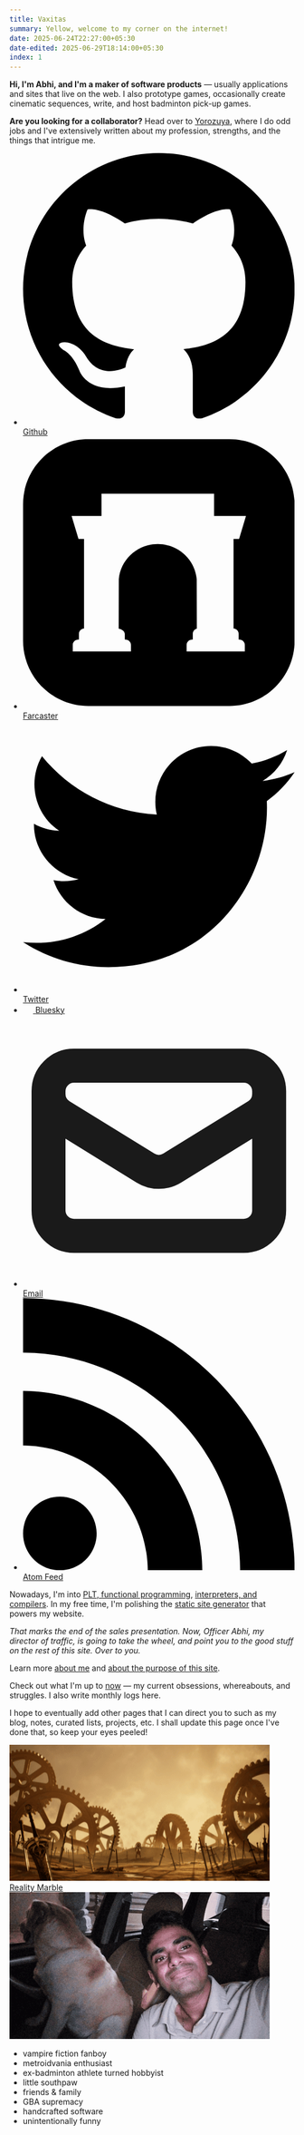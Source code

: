 ```yaml
---
title: Vaxitas
summary: Yellow, welcome to my corner on the internet! 
date: 2025-06-24T22:27:00+05:30
date-edited: 2025-06-29T18:14:00+05:30
index: 1
---
```


<div class="two-halves">
  <div class="half first-half">
    <p><strong>Hi, I'm Abhi, and I'm a maker of software products</strong> — usually applications and sites that live on the web. I also prototype games, occasionally create cinematic sequences, write, and host badminton pick-up games.</p>
    <p><strong>Are you looking for a collaborator?</strong> Head over to <a href="/yorozuya">Yorozuya</a>, where I do odd jobs and I've extensively written about my profession, strengths, and the things that intrigue me.</p>
    <ul class="links">
      <li>
        <a href="https://github.com/nrabhiram" target="_blank">
          <svg xmlns="http://www.w3.org/2000/svg" viewBox="0 0 24 24" class="icon icon-fill"><path d="M12 0c-6.626 0-12 5.373-12 12 0 5.302 3.438 9.8 8.207 11.387.599.111.793-.261.793-.577v-2.234c-3.338.726-4.033-1.416-4.033-1.416-.546-1.387-1.333-1.756-1.333-1.756-1.089-.745.083-.729.083-.729 1.205.084 1.839 1.237 1.839 1.237 1.07 1.834 2.807 1.304 3.492.997.107-.775.418-1.305.762-1.604-2.665-.305-5.467-1.334-5.467-5.931 0-1.311.469-2.381 1.236-3.221-.124-.303-.535-1.524.117-3.176 0 0 1.008-.322 3.301 1.23.957-.266 1.983-.399 3.003-.404 1.02.005 2.047.138 3.006.404 2.291-1.552 3.297-1.23 3.297-1.23.653 1.653.242 2.874.118 3.176.77.84 1.235 1.911 1.235 3.221 0 4.609-2.807 5.624-5.479 5.921.43.372.823 1.102.823 2.222v3.293c0 .319.192.694.801.576 4.765-1.589 8.199-6.086 8.199-11.386 0-6.627-5.373-12-12-12z"/></svg>
          <span>Github</span>
        </a>
      </li>
      <li>
        <a href="https://farcaster.xyz/vaxitas.eth" target="_blank">
          <svg role="img" viewBox="0 0 24 24" xmlns="http://www.w3.org/2000/svg" class="icon icon-fill"><path d="M18.24 0.24H5.76C2.5789 0.24 0 2.8188 0 6v12c0 3.1811 2.5789 5.76 5.76 5.76h12.48c3.1812 0 5.76 -2.5789 5.76 -5.76V6C24 2.8188 21.4212 0.24 18.24 0.24m0.8155 17.1662v0.504c0.2868 -0.0256 0.5458 0.1905 0.5439 0.479v0.5688h-5.1437v-0.5688c-0.0019 -0.2885 0.2576 -0.5047 0.5443 -0.479v-0.504c0 -0.22 0.1525 -0.402 0.358 -0.458l-0.0095 -4.3645c-0.1589 -1.7366 -1.6402 -3.0979 -3.4435 -3.0979 -1.8038 0 -3.2846 1.3613 -3.4435 3.0979l-0.0096 4.3578c0.2276 0.0424 0.5318 0.2083 0.5395 0.4648v0.504c0.2863 -0.0256 0.5457 0.1905 0.5438 0.479v0.5688H4.3915v-0.5688c-0.0019 -0.2885 0.2575 -0.5047 0.5438 -0.479v-0.504c0 -0.2529 0.2011 -0.4548 0.4536 -0.4724v-7.895h-0.4905L4.2898 7.008l2.6405 -0.0005V5.0419h9.9495v1.9656h2.8219l-0.6091 2.0314h-0.4901v7.8949c0.2519 0.0177 0.453 0.2195 0.453 0.4724" stroke-width="1"></path></svg>
          <span>Farcaster</span>
        </a>
      </li>
      <li>
        <a href="https://x.com/nrabhiram" target="_blank">
          <svg xmlns="http://www.w3.org/2000/svg" viewBox="0 0 24 24" class="icon icon-fill"><path d="M24 4.557c-.883.392-1.832.656-2.828.775 1.017-.609 1.798-1.574 2.165-2.724-.951.564-2.005.974-3.127 1.195-.897-.957-2.178-1.555-3.594-1.555-3.179 0-5.515 2.966-4.797 6.045-4.091-.205-7.719-2.165-10.148-5.144-1.29 2.213-.669 5.108 1.523 6.574-.806-.026-1.566-.247-2.229-.616-.054 2.281 1.581 4.415 3.949 4.89-.693.188-1.452.232-2.224.084.626 1.956 2.444 3.379 4.6 3.419-2.07 1.623-4.678 2.348-7.29 2.04 2.179 1.397 4.768 2.212 7.548 2.212 9.142 0 14.307-7.721 13.995-14.646.962-.695 1.797-1.562 2.457-2.549z"/></svg>
          <span>Twitter</span>
        </a>
      </li>
      <li>
        <a href="https://bsky.app/profile/vaxitas.bsky.social" target="_blank">
          <svg fill="none" viewBox="0 0 64 57" style="width: 17.965px; height: 16px;"><path class="icon-fill" d="M13.873 3.805C21.21 9.332 29.103 20.537 32 26.55v15.882c0-.338-.13.044-.41.867-1.512 4.456-7.418 21.847-20.923 7.944-7.111-7.32-3.819-14.64 9.125-16.85-7.405 1.264-15.73-.825-18.014-9.015C1.12 23.022 0 8.51 0 6.55 0-3.268 8.579-.182 13.873 3.805ZM50.127 3.805C42.79 9.332 34.897 20.537 32 26.55v15.882c0-.338.13.044.41.867 1.512 4.456 7.418 21.847 20.923 7.944 7.111-7.32 3.819-14.64-9.125-16.85 7.405 1.264 15.73-.825 18.014-9.015C62.88 23.022 64 8.51 64 6.55c0-9.818-8.578-6.732-13.873-2.745Z"></path></svg>
          <span>Bluesky</span>
        </a>
      </li>
      <li>
        <a href="mailto:abhi@vaxitas.xyz" target="_blank">
          <svg xmlns="http://www.w3.org/2000/svg" fill="none" viewBox="0 0 24 24" stroke-width="3" stroke="currentColor" class="icon icon-stroke"><path stroke-linecap="round" stroke-linejoin="round" d="M21.75 6.75v10.5a2.25 2.25 0 0 1-2.25 2.25h-15a2.25 2.25 0 0 1-2.25-2.25V6.75m19.5 0A2.25 2.25 0 0 0 19.5 4.5h-15a2.25 2.25 0 0 0-2.25 2.25m19.5 0v.243a2.25 2.25 0 0 1-1.07 1.916l-7.5 4.615a2.25 2.25 0 0 1-2.36 0L3.32 8.91a2.25 2.25 0 0 1-1.07-1.916V6.75" /></svg>
          <span>Email</span>
        </a>
      </li>
      <li>
        <a href="/feed.atom">
          <svg xmlns="http://www.w3.org/2000/svg" viewBox="0 0 24 24" class="icon icon-fill"><path d="M6.503 20.752c0 1.794-1.456 3.248-3.251 3.248-1.796 0-3.252-1.454-3.252-3.248 0-1.794 1.456-3.248 3.252-3.248 1.795.001 3.251 1.454 3.251 3.248zm-6.503-12.572v4.811c6.05.062 10.96 4.966 11.022 11.009h4.817c-.062-8.71-7.118-15.758-15.839-15.82zm0-3.368c10.58.046 19.152 8.594 19.183 19.188h4.817c-.03-13.231-10.755-23.954-24-24v4.812z"/></svg>
          <span>Atom Feed</span>
        </a>
      </li>
    </ul>
    <p>Nowadays, I'm into <a href="https://github.com/nrabhiram/sicp-exercises" target="_blank">PLT, functional programming</a>, <a href="https://github.com/nrabhiram/monkey" target="_blank">interpreters, and compilers</a>. In my free time, I'm polishing the <a href="https://github.com/nrabhiram/sapphire" target="_blank">static site generator</a> that powers my website.</p>
    <p><em>That marks the end of the sales presentation. Now, Officer Abhi, my director of traffic, is going to take the wheel, and point you to the good stuff on the rest of this site. Over to you.</em></p>
    <p>Learn more <a href="/about/me">about me</a> and <a href="/about/vaxitas">about the purpose of this site</a>.</p>
    <p>Check out what I'm up to <a href="/now">now</a> — my current obsessions, whereabouts, and struggles. I also write monthly logs here.</p>
    <p>I hope to eventually add other pages that I can direct you to such as my blog, notes, curated lists, projects, etc. I shall update this page once I've done that, so keep your eyes peeled!</p>
  </div>
  <div class="half second-half">
    <a href="https://youtu.be/g7WdED8W0-0?si=Couk2QL3-lFQv0an" target="_blank" class="img-card">
      <img src="/content/home/reality-marble.png" alt="My rendition of Archer's Reality Marble from Fate: UBW" width="460" height="240" />
      <div>Reality Marble</div>
    </a>
    <section class="img-card">
      <img src="/content/home/siri-and-me.png" alt="Siri and me" width="460" height="259" />
      <ul>
        <li>vampire fiction fanboy</li>
        <li>metroidvania enthusiast</li>
        <li>ex-badminton athlete turned hobbyist</li>
        <li>little southpaw</li>
        <li>friends & family</li>
        <li>GBA supremacy</li>
        <li>handcrafted software</li>
        <li>unintentionally funny</li>
      </ul>
    </section>
  </div>
</div>

